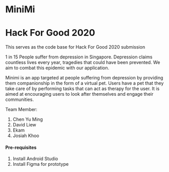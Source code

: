 # MiniMi
# Hack For Good 2020
This serves as the code base for Hack For Good 2020 submission

1 in 15 People suffer from depression in Singapore.
Depression claims countless lives every year, tragedies that could have been prevented.
We aim to combat this epidemic with our application.

Minimi is an app targeted at people suffering from depression by providing them companionship in the form of a virtual pet.
Users have a pet that they take care of by performing tasks that can act as therapy for the user.
It is aimed at encouraging users to look after themselves and engage their communities.

Team Member:
1. Chen Yu Ming
2. David Liew
3. Ekam
4. Josiah Khoo


#### Pre-requisites
1. Install Android Studio
2. Install Figma for prototype
